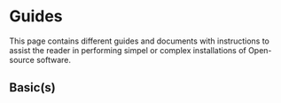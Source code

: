 # Guides
This page contains different guides and documents with instructions to assist
the reader in performing simpel or complex installations of Open-source 
software.

## Basic(s)

